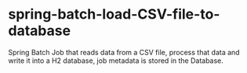 # spring-batch-load-CSV-file-to-database
Spring Batch Job that reads data from a CSV file, process that data and write it into a H2 database, job  metadata is stored in the Database.

